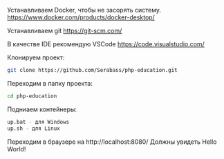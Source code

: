 Устанавливаем Docker, чтобы не засорять систему.
https://www.docker.com/products/docker-desktop/

Устанавливаем git
https://git-scm.com/

В качестве IDE рекомендую VSCode
https://code.visualstudio.com/



Клонируем проект:
```bash
git clone https://github.com/Serabass/php-education.git
```

Переходим в папку проекта:
```bash
cd php-education
```

Подниаем контейнеры:
```bash
up.bat - для Windows
up.sh - для Linux
```

Переходим в браузере на http://localhost:8080/
Должны увидеть Hello World!


